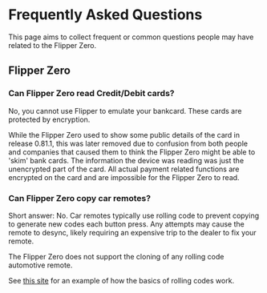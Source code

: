 # Frequently Asked Questions
This page aims to collect frequent or common questions people may have related to the Flipper Zero.


## Flipper Zero

### Can Flipper Zero read Credit/Debit cards?
No, you cannot use Flipper to emulate your bankcard.  These cards are protected by encryption.

While the Flipper Zero used to show some public details of the card in release 0.81.1, this was later removed due to confusion from both people and companies that caused them to think the Flipper Zero might be able to 'skim' bank cards. The information the device was reading was just the unencrypted part of the card. All actual payment related functions are encrypted on the card and are impossible for the Flipper Zero to read. 

### Can Flipper Zero copy car remotes?
Short answer: No. Car remotes typically use rolling code to prevent copying to generate new codes each button press. Any attempts may cause the remote to desync, likely requiring an expensive trip to the dealer to fix your remote.

The Flipper Zero does not support the cloning of any rolling code automotive remote. 

See [this site](https://harryli0088.github.io/rolling-code/) for an example of how the basics of rolling codes work.
